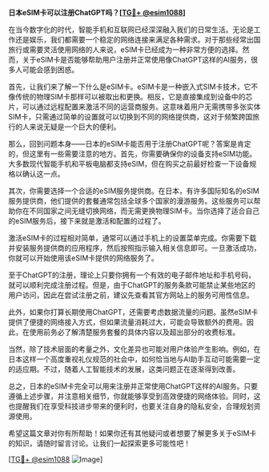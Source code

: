 **日本eSIM卡可以注册ChatGPT吗？[[TG💪+ @esim1088](https://t.me/s/esim1088)]**

在当今数字化的时代，智能手机和互联网已经深深融入我们的日常生活。无论是工作还是娱乐，我们都需要一个稳定的网络连接来满足各种需求。对于那些经常出国旅行或需要灵活使用网络的人来说，eSIM卡已经成为一种非常方便的选择。然而，关于eSIM卡是否能够帮助用户注册并正常使用像ChatGPT这样的AI服务，很多人可能会感到困惑。

首先，让我们来了解一下什么是eSIM卡。eSIM卡是一种嵌入式SIM卡技术，它不像传统的物理SIM卡那样可以被取出和更换。相反，它是直接集成到设备中的芯片，可以通过远程配置来激活不同的运营商服务。这意味着用户无需携带多张实体SIM卡，只需通过简单的设置就可以切换到不同的网络提供商，这对于频繁跨国旅行的人来说无疑是一个巨大的便利。

那么，回到问题本身——日本的eSIM卡能否用于注册ChatGPT呢？答案是肯定的，但这里有一些需要注意的地方。首先，你需要确保你的设备支持eSIM功能。大多数现代智能手机和平板电脑都支持eSIM，但在购买之前最好检查一下设备规格以确认这一点。

其次，你需要选择一个合适的eSIM服务提供商。在日本，有许多国际知名的eSIM服务提供商，他们提供的套餐通常包括全球多个国家的漫游服务。这些服务可以帮助你在不同国家之间无缝切换网络，而无需更换物理SIM卡。当你选择了适合自己的eSIM服务后，接下来就是激活和配置的过程了。

激活eSIM卡的过程相对简单，通常可以通过手机上的设置菜单完成。你需要下载并安装服务提供商的应用程序，然后按照指示输入相关信息即可。一旦激活成功，你就可以开始使用该eSIM卡提供的网络服务了。

至于ChatGPT的注册，理论上只要你拥有一个有效的电子邮件地址和手机号码，就可以顺利完成注册过程。但是，由于ChatGPT的服务条款可能禁止某些地区的用户访问，因此在尝试注册之前，建议先查看其官方网站上的服务可用性信息。

此外，如果你打算长期使用ChatGPT，还需要考虑数据流量的问题。虽然eSIM卡提供了便捷的网络接入方式，但如果流量消耗过大，可能会导致额外的费用。因此，在使用前务必了解清楚服务套餐的具体内容以及超出部分的收费标准。

当然，除了技术层面的考量之外，文化差异也可能对用户体验产生影响。例如，在日本这样一个高度重视礼仪规范的社会中，如何恰当地与AI助手互动可能需要一定的适应期。不过，随着人工智能技术的发展，这类问题正在逐渐得到改善。

总之，日本的eSIM卡完全可以用来注册并正常使用ChatGPT这样的AI服务。只要遵循上述步骤，并注意相关细节，你就能够享受到高效便捷的网络体验。同时，这也提醒我们在享受科技进步带来的便利时，也要关注自身的隐私安全，合理规划资源使用。

希望这篇文章对你有所帮助！如果你还有其他疑问或者想要了解更多关于eSIM卡的知识，请随时留言讨论。让我们一起探索更多可能性吧！

[[TG💪+ @esim1088](https://t.me/s/esim1088) ![Image](https://i.postimg.cc/4NQfJmqS/Snipaste-2025-05-13-00-14-12.png)]
